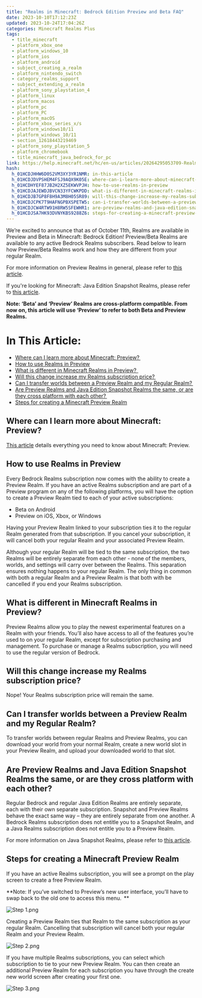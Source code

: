 ```yaml
---
title: "Realms in Minecraft: Bedrock Edition Preview and Beta FAQ"
date: 2023-10-10T17:12:23Z
updated: 2023-10-24T17:04:26Z
categories: Minecraft Realms Plus
tags:
  - title_minecraft
  - platform_xbox_one
  - platform_windows_10
  - platform_ios
  - platform_android
  - subject_creating_a_realm
  - platform_nintendo_switch
  - category_realms_support
  - subject_extending_a_realm
  - platform_sony_playstation_4
  - platform_linux
  - platform_macos
  - platform_pc
  - platform_PC
  - platform_macOS
  - platform_xbox_series_x/s
  - platform_windows10/11
  - platform_windows_10/11
  - section_12618443219469
  - platform_sony_playstation_5
  - platform_chromebook
  - title_minecraft_java_bedrock_for_pc
link: https://help.minecraft.net/hc/en-us/articles/20264295053709-Realms-in-Minecraft-Bedrock-Edition-Preview-and-Beta-FAQ
hash:
  h_01HCDJHHW6D0S2VM3XY3YR1NMR: in-this-article
  h_01HCDJDVPSHEM4FSJ9AQX9K05E: where-can-i-learn-more-about-minecraft-preview
  h_01HCDHYEF87JB2H2XZ5EKWVPJH: how-to-use-realms-in-preview
  h_01HCDJAJEWDJBVCN33YFCWKPDD: what-is-different-in-minecraft-realms-in-preview
  h_01HCDJB7GP8F8H9A3M8H05SR89: will-this-change-increase-my-realms-subscription-price
  h_01HCDJCPK7T9HAFNGPBXSPETW5: can-i-transfer-worlds-between-a-preview-realm-and-my-regular-realm
  h_01HCDJCW4RTW91H8RW5SFEWHR1: are-preview-realms-and-java-edition-snapshot-realms-the-same-or-are-they-cross-platform-with-each-other
  h_01HCDJSA7HK93DVNYKBS9288Z6: steps-for-creating-a-minecraft-preview-realm
---
```


We’re excited to announce that as of October 11th, Realms are available in Preview and Beta in Minecraft: Bedrock Edition! Preview/Beta Realms are available to any active Bedrock Realms subscribers. Read below to learn how Preview/Beta Realms work and how they are different from your regular Realm. 

For more information on Preview Realms in general, please refer to [this article](../Community-Guides/Minecraft-Preview-FAQ.md).

If you're looking for Minecraft: Java Edition Snapshot Realms, please refer to [this article](../Minecraft-Java-Edition-Technical/Realms-in-Minecraft-Java-Edition-Snapshot-FAQ.md).  

**Note: ‘Beta’ and ‘Preview’ Realms are cross-platform compatible. From now on, this article will use ‘Preview’ to refer to both Beta and Preview Realms.**

# In This Article:

- [Where can I learn more about Minecraft: Preview? ](#where-can-i-learn-more-about-minecraft-preview)
- [How to use Realms in Preview](#how-to-use-realms-in-preview)
- [What is different in Minecraft Realms in Preview?  ](#what-is-different-in-minecraft-realms-in-preview)
- [Will this change increase my Realms subscription price? ](#will-this-change-increase-my-realms-subscription-price)
- [Can I transfer worlds between a Preview Realm and my Regular Realm? ](#can-i-transfer-worlds-between-a-preview-realm-and-my-regular-realm)
- [Are Preview Realms and Java Edition Snapshot Realms the same, or are they cross platform with each other? ](#are-preview-realms-and-java-edition-snapshot-realms-the-same-or-are-they-cross-platform-with-each-other)
- [Steps for creating a Minecraft Preview Realm](#steps-for-creating-a-minecraft-preview-realm)

## Where can I learn more about Minecraft: Preview? 

[This article](../Community-Guides/Minecraft-Preview-FAQ.md) details everything you need to know about Minecraft: Preview. 

## How to use Realms in Preview

Every Bedrock Realms subscription now comes with the ability to create a Preview Realm. If you have an active Realms subscription and are part of a Preview program on any of the following platforms, you will have the option to create a Preview Realm tied to each of your active subscriptions: 

- Beta on Android  
- Preview on iOS, Xbox, or Windows  

Having your Preview Realm linked to your subscription ties it to the regular Realm generated from that subscription. If you cancel your subscription, it will cancel both your regular Realm and your associated Preview Realm.   

Although your regular Realm will be tied to the same subscription, the two Realms will be entirely separate from each other - none of the members, worlds, and settings will carry over between the Realms. This separation ensures nothing happens to your regular Realm. The only thing in common with both a regular Realm and a Preview Realm is that both with be cancelled if you end your Realms subscription.

## What is different in Minecraft Realms in Preview?  

Preview Realms allow you to play the newest experimental features on a Realm with your friends. You’ll also have access to all of the features you’re used to on your regular Realm, except for subscription purchasing and management. To purchase or manage a Realms subscription, you will need to use the regular version of Bedrock.

## Will this change increase my Realms subscription price? 

Nope! Your Realms subscription price will remain the same.

## Can I transfer worlds between a Preview Realm and my Regular Realm? 

To transfer worlds between regular Realms and Preview Realms, you can download your world from your normal Realm, create a new world slot in your Preview Realm, and upload your downloaded world to that slot.

## Are Preview Realms and Java Edition Snapshot Realms the same, or are they cross platform with each other? 

Regular Bedrock and regular Java Edition Realms are entirely separate, each with their own separate subscription. Snapshot and Preview Realms behave the exact same way – they are entirely separate from one another. A Bedrock Realms subscription does not entitle you to a Snapshot Realm, and a Java Realms subscription does not entitle you to a Preview Realm.

For more information on Java Snapshot Realms, please refer to [this article](../Minecraft-Java-Edition-Technical/Realms-in-Minecraft-Java-Edition-Snapshot-FAQ.md).

## Steps for creating a Minecraft Preview Realm

If you have an active Realms subscription, you will see a prompt on the play screen to create a free Preview Realm.   

**Note: If you’ve switched to Preview’s new user interface, you’ll have to swap back to the old one to access this menu.  **

![Step 1.png](https://minecrafthelp.zendesk.com/hc/article_attachments/20271264795533)

Creating a Preview Realm ties that Realm to the same subscription as your regular Realm. Cancelling that subscription will cancel both your regular Realm and your Preview Realm.   

![Step 2.png](https://minecrafthelp.zendesk.com/hc/article_attachments/20271223000845)

If you have multiple Realms subscriptions, you can select which subscription to tie to your new Preview Realm. You can then create an additional Preview Realm for each subscription you have through the create new world screen after creating your first one.   

![Step 3.png](https://minecrafthelp.zendesk.com/hc/article_attachments/20271223008909)
